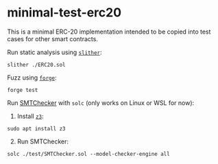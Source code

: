 # minimal-test-erc20

This is a minimal ERC-20 implementation intended to be copied into test cases for other smart contracts.

Run static analysis using [`slither`](https://github.com/crytic/slither):

```
slither ./ERC20.sol
```

Fuzz using [`forge`](https://github.com/foundry-rs/foundry/tree/master/crates/forge):

```
forge test
```

Run [SMTChecker](https://docs.soliditylang.org/en/v0.8.24/smtchecker.html) with `solc` (only works on Linux or WSL for now):

1. Install [`z3`](https://github.com/Z3Prover/z3):

```
sudo apt install z3
```

2. Run SMTChecker:

```
solc ./test/SMTChecker.sol --model-checker-engine all
```
